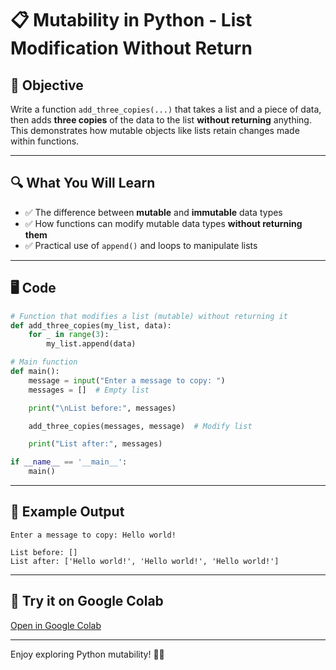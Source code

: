# 📋 Mutability in Python - List Modification Without Return

## 🚀 Objective
Write a function `add_three_copies(...)` that takes a list and a piece of data, then adds **three copies** of the data to the list **without returning** anything. This demonstrates how mutable objects like lists retain changes made within functions.

---

## 🔍 What You Will Learn
- ✅ The difference between **mutable** and **immutable** data types
- ✅ How functions can modify mutable data types **without returning them**
- ✅ Practical use of `append()` and loops to manipulate lists

---

## 🖥️ Code
```python
# Function that modifies a list (mutable) without returning it
def add_three_copies(my_list, data):
    for _ in range(3):
        my_list.append(data)

# Main function
def main():
    message = input("Enter a message to copy: ")
    messages = []  # Empty list

    print("\nList before:", messages)

    add_three_copies(messages, message)  # Modify list

    print("List after:", messages)

if __name__ == '__main__':
    main()
```

---

## 📌 Example Output
```
Enter a message to copy: Hello world!

List before: []
List after: ['Hello world!', 'Hello world!', 'Hello world!']
```

---

## 🔗 Try it on Google Colab
[Open in Google Colab](https://colab.research.google.com/drive/13ClGo3YoU_cqs29b-7wdGveDUuaF2dCg?usp=sharing)

---

Enjoy exploring Python mutability! 🐍✨

